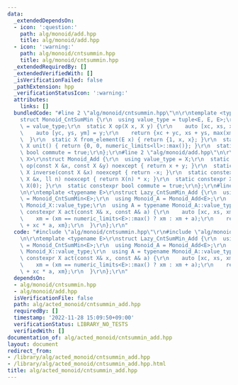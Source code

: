 ```yaml
---
data:
  _extendedDependsOn:
  - icon: ':question:'
    path: alg/monoid/add.hpp
    title: alg/monoid/add.hpp
  - icon: ':warning:'
    path: alg/monoid/cntsummin.hpp
    title: alg/monoid/cntsummin.hpp
  _extendedRequiredBy: []
  _extendedVerifiedWith: []
  _isVerificationFailed: false
  _pathExtension: hpp
  _verificationStatusIcon: ':warning:'
  attributes:
    links: []
  bundledCode: "#line 2 \"alg/monoid/cntsummin.hpp\"\n\r\ntemplate <typename E>\r\n\
    struct Monoid_CntSumMin {\r\n  using value_type = tuple<E, E, E>;\r\n  using X\
    \ = value_type;\r\n  static X op(X x, X y) {\r\n    auto [xc, xs, xm] = x;\r\n\
    \    auto [yc, ys, ym] = y;\r\n    return {xc + yc, xs + ys, max(xm, ym)};\r\n\
    \  }\r\n  static X from_element(E x) { return {1, x, x}; }\r\n  static constexpr\
    \ X unit() { return {0, 0, numeric_limits<ll>::max()}; }\r\n  static constexpr\
    \ bool commute = true;\r\n};\r\n#line 2 \"alg/monoid/add.hpp\"\n\r\ntemplate <typename\
    \ X>\r\nstruct Monoid_Add {\r\n  using value_type = X;\r\n  static constexpr X\
    \ op(const X &x, const X &y) noexcept { return x + y; }\r\n  static constexpr\
    \ X inverse(const X &x) noexcept { return -x; }\r\n  static constexpr X power(const\
    \ X &x, ll n) noexcept { return X(n) * x; }\r\n  static constexpr X unit() { return\
    \ X(0); }\r\n  static constexpr bool commute = true;\r\n};\r\n#line 3 \"alg/acted_monoid/cntsummin_add.hpp\"\
    \n\r\ntemplate <typename E>\r\nstruct Lazy_CntSumMin_Add {\r\n  using Monoid_X\
    \ = Monoid_CntSumMin<E>;\r\n  using Monoid_A = Monoid_Add<E>;\r\n  using X = typename\
    \ Monoid_X::value_type;\r\n  using A = typename Monoid_A::value_type;\r\n  static\
    \ constexpr X act(const X& x, const A& a) {\r\n    auto [xc, xs, xm] = x;\r\n\
    \    xm = (xm == numeric_limits<E>::max() ? xm : xm + a);\r\n    return {xc, xs\
    \ + xc * a, xm};\r\n  }\r\n};\r\n"
  code: "#include \"alg/monoid/cntsummin.hpp\"\r\n#include \"alg/monoid/add.hpp\"\r\
    \n\r\ntemplate <typename E>\r\nstruct Lazy_CntSumMin_Add {\r\n  using Monoid_X\
    \ = Monoid_CntSumMin<E>;\r\n  using Monoid_A = Monoid_Add<E>;\r\n  using X = typename\
    \ Monoid_X::value_type;\r\n  using A = typename Monoid_A::value_type;\r\n  static\
    \ constexpr X act(const X& x, const A& a) {\r\n    auto [xc, xs, xm] = x;\r\n\
    \    xm = (xm == numeric_limits<E>::max() ? xm : xm + a);\r\n    return {xc, xs\
    \ + xc * a, xm};\r\n  }\r\n};\r\n"
  dependsOn:
  - alg/monoid/cntsummin.hpp
  - alg/monoid/add.hpp
  isVerificationFile: false
  path: alg/acted_monoid/cntsummin_add.hpp
  requiredBy: []
  timestamp: '2022-11-28 15:09:50+09:00'
  verificationStatus: LIBRARY_NO_TESTS
  verifiedWith: []
documentation_of: alg/acted_monoid/cntsummin_add.hpp
layout: document
redirect_from:
- /library/alg/acted_monoid/cntsummin_add.hpp
- /library/alg/acted_monoid/cntsummin_add.hpp.html
title: alg/acted_monoid/cntsummin_add.hpp
---
```


